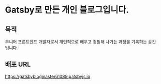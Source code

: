 # Gatsby로 만든 개인 블로그입니다.

## 목적
주니어 프론트엔드 개발자로서 개인적으로 배우고 경험해 나가는 과정을 기록하는 공간입니다.


## 배포 URL
https://gatsbyblogmaster61089.gatsbyjs.io


